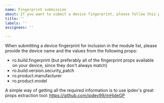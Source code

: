 ```yaml
---
name: Fingerprint submission
about: If you want to submit a device fingerprint, please follow this procedure.
title: ''
labels: ''
assignees: ''

---
```


When submitting a device fingerprint for inclusion in the module list, please provide the device name and the values from the following props:
- ro.build.fingerprint (but preferably all of the fingerprint props available on your device, since they don't always match)
- ro.build.version.security_patch
- ro.product.manufacturer
- ro.product.model

A simple way of getting all the required information is to use ipdev's great props extraction tool: https://github.com/ipdev99/mHideGP
